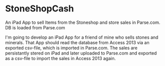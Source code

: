 # StoneShopCash
An iPad App to sell Items from the Stoneshop and store sales in Parse.com. DB is loaded from Parse.com

I'm going to develop an iPad App for a friend of mine who sells stones and minerals.
That App should read the database from Access 2013 via an exported csv-file, which is
imported in Parse.com. The sales are persistantly stered on iPad and later uploaded to Parse.com and 
exported as a csv-file to import the sales in Access 2013 again.
